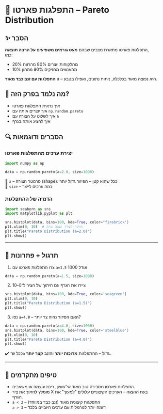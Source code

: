 # 📘 התפלגות פארטו – Pareto Distribution

## ✨ הסבר

התפלגות פארטו מתארת מצבים שבהם **מעט גורמים משפיעים על הרבה תוצאה**,  
כמו:  
- 20% מהלקוחות יוצרים 80% מהרווח  
- 10% מהאנשים מחזיקים 90% מההון

היא נפוצה מאוד בכלכלה, ניתוח נתונים, ואפילו בטבע – זו **התפלגות עם זנב כבד מאוד**.

## 🧠 מה נלמד בפרק הזה?
- איך נראית התפלגות פארטו
- איך יוצרים אותה עם `np.random.pareto`
- איך לשלוט על הצורה עם `a`
- איך להציג אותה בגרף

## 🔍 הסברים ודוגמאות

### יצירת ערכים מהתפלגות פארטו
```python
import numpy as np

data = np.random.pareto(a=2.0, size=1000)
```

🔸 `a` – פרמטר הצורה (shape): ככל שהוא קטן – הפיזור גדול יותר  
🔸 `size` – כמה ערכים לייצר

### הדמיה של ההתפלגות
```python
import seaborn as sns
import matplotlib.pyplot as plt

sns.histplot(data, bins=100, kde=True, color="firebrick")
plt.xlim(0, 10)  # חיתוך לצורך הצגה נוחה
plt.title("Pareto Distribution (a=2.0)")
plt.show()
```

---

## 🧪 תרגול + פתרונות

1. צרו התפלגות פארטו עם `a=1.5` וגודל 1000
```python
data = np.random.pareto(a=1.5, size=1000)
```

2. ציירו את הגרף עם חיתוך של הציר ל־0–10
```python
sns.histplot(data, bins=100, kde=True, color='seagreen')
plt.xlim(0, 10)
plt.title("Pareto Distribution (a=1.5)")
plt.show()
```

3. נסו `a=4.0` – האם הפיזור נהיה צר יותר?
```python
data = np.random.pareto(a=4.0, size=1000)
sns.histplot(data, bins=100, kde=True, color='steelblue')
plt.xlim(0, 10)
plt.title("Pareto Distribution (a=4.0)")
plt.show()
```
✔️ ככל ש־`a` גדול – ההתפלגות **מרוכזת יותר** והזנב **קצר יותר**.

---

## 💬 טיפים מתקדמים

* התפלגות פארטו מסבירה טוב מאוד אי־שוויון, ריכוז עוצמה או משאבים.
* מומלץ לחתוך את ציר X בעת ההצגה – הערכים הקיצוניים עלולים "למעוך" את הגרף.
* `a < 2` – התפלגות קיצונית מאוד (זנב כבד במיוחד)  
  `a > 3` – דומה יותר לנורמלית עם ערכים חיוביים בלבד


